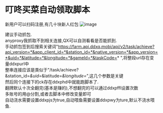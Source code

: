# 叮咚买菜自动领取脚本
新用户可以扫码注册,有几十块新人红包
![image](https://github.com/justplayscript/ddxp/blob/main/img0.jpg)

建议手动抓包.    
anyproxy我抓取不到相关连接,QX可以自测看看是否能抓到.    
手动抓包签到后搜索关键词"https://farm.api.ddxq.mobi/api/v2/task/achieve?api_version=*&app_client_id=*&station_id=*&native_version=*&app_version=*&uid=*&latitude=*&longitude=*&gameId=*&taskCode=* ",将整段url存在变量ddxpurl中    
整串连接应该是类似于"/task/achieve?&station_id=*&uid=*&latitude=*&longitude=*",这几个参数是关键    
然后同个连接下的ck存在ddxphd中就能跑脚本了.    
翻牌默认十次全翻完(基本是赚的),不想翻完的可以通过ddxpffl设置次数    
多账号的用@分割,或者去脚本中修改变量即可      
自动浇水需要设置ddxpjs为true,自动喂鱼需要设置ddxpwy为ture,默认不浇水喂鱼.     
